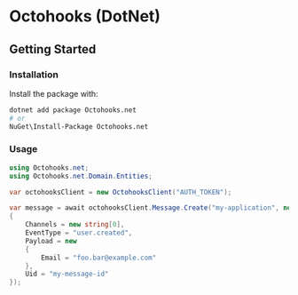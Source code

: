 # Octohooks (DotNet)

## Getting Started

### Installation

Install the package with:

```sh
dotnet add package Octohooks.net
# or
NuGet\Install-Package Octohooks.net
```

### Usage

```csharp
using Octohooks.net;
using Octohooks.net.Domain.Entities;

var octohooksClient = new OctohooksClient("AUTH_TOKEN");

var message = await octohooksClient.Message.Create("my-application", new Message
{
    Channels = new string[0],
    EventType = "user.created",
    Payload = new 
    {
        Email = "foo.bar@example.com"
    },
    Uid = "my-message-id"
});
```
